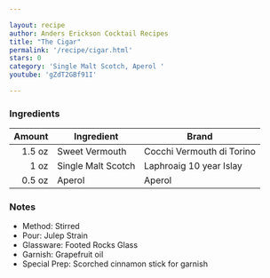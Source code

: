 ```yaml
---

layout: recipe
author: Anders Erickson Cocktail Recipes
title: "The Cigar"
permalink: '/recipe/cigar.html'
stars: 0
category: 'Single Malt Scotch, Aperol '
youtube: 'gZdT2GBf91I'

---
```


### Ingredients

| Amount  | Ingredient               | Brand               |
| -----: | ------------------ | ------------------------- |
| 1.5 oz | Sweet Vermouth     | Cocchi Vermouth di Torino |
|   1 oz | Single Malt Scotch | Laphroaig 10 year Islay   |
| 0.5 oz | Aperol             | Aperol                    |

### Notes

- Method: Stirred
- Pour: Julep Strain
- Glassware: Footed Rocks Glass
- Garnish: Grapefruit oil
- Special Prep: Scorched cinnamon stick for garnish

